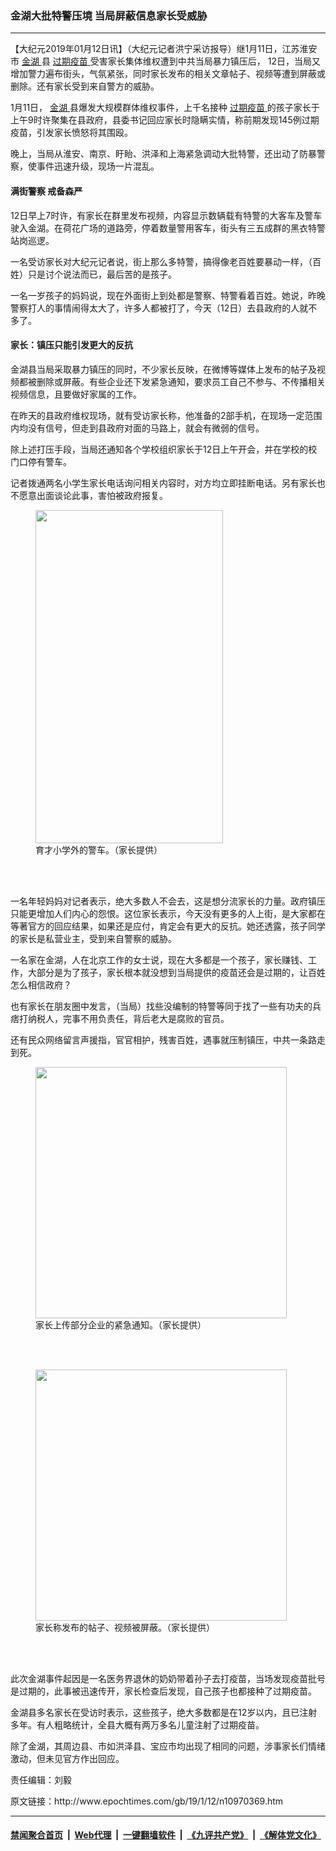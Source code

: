 ### 金湖大批特警压境 当局屏蔽信息家长受威胁
------------------------

<p>
 【大纪元2019年01月12日讯】（大纪元记者洪宁采访报导）继1月11日，江苏淮安市
 <a href="http://www.epochtimes.com/gb/tag/%E9%87%91%E6%B9%96.html">
  金湖
 </a>
 县
 <a href="http://www.epochtimes.com/gb/tag/%E8%BF%87%E6%9C%9F%E7%96%AB%E8%8B%97.html">
  过期疫苗
 </a>
 受害家长集体维权遭到中共当局暴力镇压后， 12日，当局又增加警力遍布街头，气氛紧张，同时家长发布的相关文章帖子、视频等遭到屏蔽或删除。还有家长受到来自警方的威胁。
</p>
<p>
 1月11日，
 <a href="http://www.epochtimes.com/gb/tag/%E9%87%91%E6%B9%96.html">
  金湖
 </a>
 县爆发大规模群体维权事件，上千名接种
 <a href="http://www.epochtimes.com/gb/tag/%E8%BF%87%E6%9C%9F%E7%96%AB%E8%8B%97.html">
  过期疫苗
 </a>
 的孩子家长于上午9时许聚集在县政府，县委书记回应家长时隐瞒实情，称前期发现145例过期疫苗，引发家长愤怒将其围殴。
</p>
<p>
 晚上，当局从淮安、南京、盱眙、洪泽和上海紧急调动大批特警，还出动了防暴警察，使事件迅速升级，现场一片混乱。
</p>
<h4>
 满街警察 戒备森严
</h4>
<p>
 12日早上7时许，有家长在群里发布视频，内容显示数辆载有特警的大客车及警车驶入金湖。在荷花广场的道路旁，停着数量警用客车，街头有三五成群的黑衣特警站岗巡逻。
</p>
<p>
 一名受访家长对大纪元记者说，街上那么多特警，搞得像老百姓要暴动一样，（百姓）只是讨个说法而已，最后苦的是孩子。
</p>
<p>
 一名一岁孩子的妈妈说，现在外面街上到处都是警察、特警看着百姓。她说，昨晚警察打人的事情闹得太大了，许多人都被打了，今天（12日）去县政府的人就不多了。
</p>
<p>
 <center>
 </center>
 <h4>
  家长：镇压只能引发更大的反抗
 </h4>
 <p>
  金湖县当局采取暴力镇压的同时，不少家长反映，在微博等媒体上发布的帖子及视频都被删除或屏蔽。有些企业还下发紧急通知，要求员工自己不参与、不传播相关视频信息，且要做好家属的工作。
 </p>
 <p>
  在昨天的县政府维权现场，就有受访家长称，他准备的2部手机，在现场一定范围内均没有信号，但走到县政府对面的马路上，就会有微弱的信号。
 </p>
 <p>
  除上述打压手段，当局还通知各个学校组织家长于12日上午开会，并在学校的校门口停有警车。
 </p>
 <p>
  记者拨通两名小学生家长电话询问相关内容时，对方均立即挂断电话。另有家长也不愿意出面谈论此事，害怕被政府报复。
 </p>
 <figure class="wp-caption aligncenter" id="attachment_10970752" style="width: 300px">
  <a href="http://i.epochtimes.com/assets/uploads/2019/01/Screenshot_20190112-170142.jpg">
   <img alt="" class="wp-image-10970752 size-small" height="533" src="http://i.epochtimes.com/assets/uploads/2019/01/Screenshot_20190112-170142-300x533.jpg" width="300"/>
  </a>
  <br/><figcaption class="wp-caption-text">
   育才小学外的警车。（家长提供）
  </figcaption><br/>
 </figure><br/>
 <p>
  一名年轻妈妈对记者表示，绝大多数人不会去，这是想分流家长的力量。政府镇压只能更增加人们内心的怨恨。这位家长表示，今天没有更多的人上街，是大家都在等著官方的回应结果，如果还是应付，肯定会有更大的反抗。她还透露，孩子同学的家长是私营业主，受到来自警察的威胁。
 </p>
 <p>
  一名家在金湖，人在北京工作的女士说，现在大多都是一个孩子，家长赚钱、工作，大部分是为了孩子，家长根本就没想到当局提供的疫苗还会是过期的，让百姓怎么相信政府？
 </p>
 <p>
  也有家长在朋友圈中发言，（当局）找些没编制的特警等同于找了一些有功夫的兵痞打纳税人，完事不用负责任，背后老大是腐败的官员。
 </p>
 <p>
  还有民众网络留言声援指，官官相护，残害百姓，遇事就压制镇压，中共一条路走到死。
 </p>
 <figure class="wp-caption aligncenter" id="attachment_10970572" style="width: 402px">
  <a href="http://i.epochtimes.com/assets/uploads/2019/01/page1-2.jpg">
   <img alt="" class="wp-image-10970572 size-full" height="402" src="http://i.epochtimes.com/assets/uploads/2019/01/page1-2.jpg" width="402"/>
  </a>
  <br/><figcaption class="wp-caption-text">
   家长上传部分企业的紧急通知。（家长提供）
  </figcaption><br/>
 </figure><br/>
 <figure class="wp-caption aligncenter" id="attachment_10970573" style="width: 402px">
  <a href="http://i.epochtimes.com/assets/uploads/2019/01/page2.jpg">
   <img alt="" class="wp-image-10970573 size-full" height="402" src="http://i.epochtimes.com/assets/uploads/2019/01/page2.jpg" width="402"/>
  </a>
  <br/><figcaption class="wp-caption-text">
   家长称发布的帖子、视频被屏蔽。（家长提供）
  </figcaption><br/>
 </figure><br/>
 <p>
  此次金湖事件起因是一名医务界退休的奶奶带着孙子去打疫苗，当场发现疫苗批号是过期的，此事被迅速传开，家长检查后发现，自己孩子也都接种了过期疫苗。
 </p>
 <p>
  金湖县多名家长在受访时表示，这些孩子，绝大多数都是在12岁以内，且已注射多年。有人粗略统计，全县大概有两万多名儿童注射了过期疫苗。
 </p>
 <p>
  除了金湖，其周边县、市如洪泽县、宝应市均出现了相同的问题，涉事家长们情绪激动，但未见官方作出回应。
 </p>
 <p>
  责任编辑：刘毅
 </p>
</p>
原文链接：http://www.epochtimes.com/gb/19/1/12/n10970369.htm


------------------------
#### [禁闻聚合首页](https://github.com/gfw-breaker/banned-news/blob/master/README.md) &nbsp;|&nbsp; [Web代理](https://github.com/gfw-breaker/open-proxy/blob/master/README.md) &nbsp;|&nbsp; [一键翻墙软件](https://github.com/gfw-breaker/nogfw/blob/master/README.md) &nbsp;|&nbsp; [《九评共产党》](https://github.com/gfw-breaker/9ping.md/blob/master/README.md#九评之一评共产党是什么) &nbsp;|&nbsp; [《解体党文化》](https://github.com/gfw-breaker/jtdwh.md/blob/master/README.md#绪论)